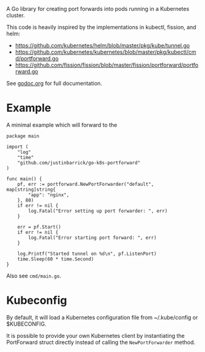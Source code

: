 A Go library for creating port forwards into pods running in a Kubernetes cluster.

This code is heavily inspired by the implementations in kubectl, fission, and helm:

* https://github.com/kubernetes/helm/blob/master/pkg/kube/tunnel.go
* https://github.com/kubernetes/kubernetes/blob/master/pkg/kubectl/cmd/portforward.go
* https://github.com/fission/fission/blob/master/fission/portforward/portforward.go

See [godoc.org](https://godoc.org/github.com/justinbarrick/go-k8s-portforward) for full documentation.

# Example

A minimal example which will forward to the 

```
package main

import (
	"log"
	"time"
	"github.com/justinbarrick/go-k8s-portforward"
)

func main() {
	pf, err := portforward.NewPortForwarder("default", map[string]string{
		"app": "nginx",
	}, 80)
	if err != nil {
		log.Fatal("Error setting up port forwarder: ", err)
	}

	err = pf.Start()
	if err != nil {
		log.Fatal("Error starting port forward: ", err)
	}

	log.Printf("Started tunnel on %d\n", pf.ListenPort)
	time.Sleep(60 * time.Second)
}
```

Also see `cmd/main.go`.

# Kubeconfig

By default, it will load a Kubernetes configuration file from ~/.kube/config or $KUBECONFIG.

It is possible to provide your own Kubernetes client by instantiating the PortForward struct
directly instead of calling the `NewPortForwarder` method.
